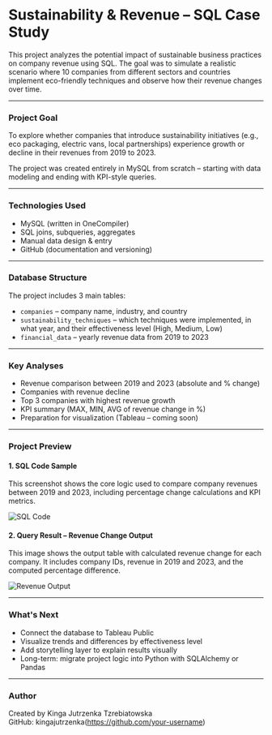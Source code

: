 # Sustainability & Revenue – SQL Case Study

This project analyzes the potential impact of sustainable business practices on company revenue using SQL. The goal was to simulate a realistic scenario where 10 companies from different sectors and countries implement eco-friendly techniques and observe how their revenue changes over time.

---

### Project Goal

To explore whether companies that introduce sustainability initiatives (e.g., eco packaging, electric vans, local partnerships) experience growth or decline in their revenues from 2019 to 2023.

The project was created entirely in MySQL from scratch – starting with data modeling and ending with KPI-style queries.

---

### Technologies Used

- MySQL (written in OneCompiler)
- SQL joins, subqueries, aggregates
- Manual data design & entry
- GitHub (documentation and versioning)

---

### Database Structure

The project includes 3 main tables:

- `companies` – company name, industry, and country
- `sustainability_techniques` – which techniques were implemented, in what year, and their effectiveness level (High, Medium, Low)
- `financial_data` – yearly revenue data from 2019 to 2023

---

### Key Analyses

- Revenue comparison between 2019 and 2023 (absolute and % change)
- Companies with revenue decline
- Top 3 companies with highest revenue growth
- KPI summary (MAX, MIN, AVG of revenue change in %)
- Preparation for visualization (Tableau – coming soon)

---

### Project Preview

#### 1. SQL Code Sample

This screenshot shows the core logic used to compare company revenues between 2019 and 2023, including percentage change calculations and KPI metrics.

![SQL Code](o1.png)

#### 2. Query Result – Revenue Change Output

This image shows the output table with calculated revenue change for each company. It includes company IDs, revenue in 2019 and 2023, and the computed percentage difference.

![Revenue Output](o2.png)

---

### What's Next

- Connect the database to Tableau Public
- Visualize trends and differences by effectiveness level
- Add storytelling layer to explain results visually
- Long-term: migrate project logic into Python with SQLAlchemy or Pandas

---

### Author

Created by Kinga Jutrzenka Tzrebiatowska  
GitHub: kingajutrzenka(https://github.com/your-username)
